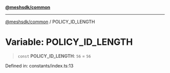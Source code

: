 [**@meshsdk/common**](../README.md)

***

[@meshsdk/common](../globals.md) / POLICY\_ID\_LENGTH

# Variable: POLICY\_ID\_LENGTH

> `const` **POLICY\_ID\_LENGTH**: `56` = `56`

Defined in: constants/index.ts:13
